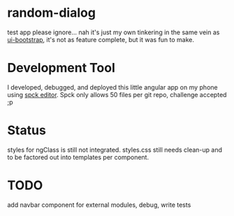 # random-dialog
test app please ignore... nah it's just my own tinkering in the same vein as [ui-bootstrap](https://angular-ui.github.io/bootstrap/), it's not as feature complete, but it was fun to make.

# Development Tool 
I developed, debugged, and deployed this little angular app on my phone using [spck editor](https://spck-code-editor.readthedocs.io/en/latest/). Spck only allows 50 files per git repo, challenge accepted ;p

# Status
styles for ngClass is still not integrated. styles.css still needs clean-up and to be factored out into templates per component.

# TODO
add navbar component for external modules, debug, write tests
